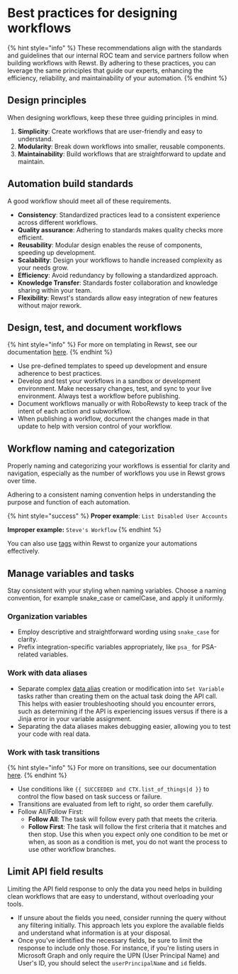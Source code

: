 # Best practices for designing workflows

{% hint style="info" %}
These recommendations align with the standards and guidelines that our internal ROC team and service partners follow when building workflows with Rewst. By adhering to these practices, you can leverage the same principles that guide our experts, enhancing the efficiency, reliability, and maintainability of your automation.
{% endhint %}

## Design principles

When designing workflows, keep these three guiding principles in mind.

1. **Simplicity**: Create workflows that are user-friendly and easy to understand.
2. **Modularity**: Break down workflows into smaller, reusable components.
3. **Maintainability**: Build workflows that are straightforward to update and maintain.

## Automation build standards

A good workflow should meet all of these requirements.

* **Consistency**: Standardized practices lead to a consistent experience across different workflows.
* **Quality assurance**: Adhering to standards makes quality checks more efficient.
* **Reusability**: Modular design enables the reuse of components, speeding up development.
* **Scalability**: Design your workflows to handle increased complexity as your needs grow.
* **Efficiency**: Avoid redundancy by following a standardized approach.
* **Knowledge Transfer**: Standards foster collaboration and knowledge sharing within your team.
* **Flexibility**: Rewst's standards allow easy integration of new features without major rework.

## Design, test, and document workflows

{% hint style="info" %}
For more on templating in Rewst, see our documentation [here](../templates-and-scripts.md).&#x20;
{% endhint %}

* Use pre-defined templates to speed up development and ensure adherence to best practices.
* Develop and test your workflows in a sandbox or development environment. Make necessary changes, test, and sync to your live environment. Always test a workflow before publishing.
* Document workflows manually or with RoboRewsty to keep track of the intent of each action and subworkflow.
* When publishing a workflow, document the changes made in that update to help with version control of your workflow.&#x20;

## Workflow naming and categorization

Properly naming and categorizing your workflows is essential for clarity and navigation, especially as the number of workflows you use in Rewst grows over time.

Adhering to a consistent naming convention helps in understanding the purpose and function of each automation.

{% hint style="success" %}
**Proper example**: `List Disabled User Accounts`

**Improper example:** `Steve's Workflow`
{% endhint %}

You can also use [tags](../../settings/tags-in-rewst.md) within Rewst to organize your automations effectively.

## Manage variables and tasks

Stay consistent with your styling when naming variables. Choose a naming convention, for example snake\_case or camelCase, and apply it uniformly.

### Organization variables

* Employ descriptive and straightforward wording using `snake_case` for clarity.
* Prefix integration-specific variables appropriately, like `psa_` for PSA-related variables.

### Work with data aliases

* Separate complex [data alias](data-aliases.md) creation or modification into `Set Variable` tasks rather than creating them on the actual task doing the API call. This helps with easier troubleshooting should you encounter errors, such as determining if the API is experiencing issues versus if there is a Jinja error in your variable assignment.
* Separating the data aliases makes debugging easier, allowing you to test your code with real data.

### Work with task transitions

{% hint style="info" %}
For more on transitions, see our documentation [here](task-transitions.md).&#x20;
{% endhint %}

* Use conditions like `{{ SUCCEEDED and CTX.list_of_things|d }}` to control the flow based on task success or failure.
* Transitions are evaluated from left to right, so order them carefully.
* Follow All/Follow First:
  * **Follow All**: The task will follow every path that meets the criteria.
  * **Follow First**: The task will follow the first criteria that it matches and then stop. Use this when you expect only one condition to be met or when, as soon as a condition is met, you do not want the process to use other workflow branches.

## Limit API field results

Limiting the API field response to only the data you need helps in building clean workflows that are easy to understand, without overloading your tools.

* If unsure about the fields you need, consider running the query without any filtering initially. This approach lets you explore the available fields and understand what information is at your disposal.
* Once you've identified the necessary fields, be sure to limit the response to include only those. For instance, if you're listing users in Microsoft Graph and only require the UPN (User Principal Name) and User's ID, you should select the `userPrincipalName` and `id` fields.
